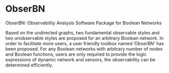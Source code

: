 # ObserBN
ObserBN: Observability Analysis Software Package for Boolean Networks

Based on the undirected graphs, two fundamental observable styles and two unobservable
styles are proposed for an arbitrary Boolean network. In order to facilitate more users, a user
friendly toolbox named ’ObserBN’ has been proposed. For any Boolean networks with arbitrary
number of nodes and Boolean functions, users are only required to provide the logic expressions
of dynamic network and sensors, the observability can be determined efficiently.
